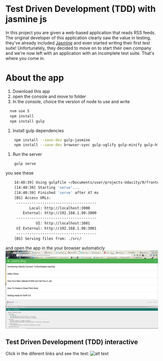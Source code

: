 # Test Driven Development (TDD) with jasmine js

In this project you are given a web-based application that reads RSS feeds. The original developer of this application clearly saw the value in testing, they've already included [Jasmine](http://jasmine.github.io/) and even started writing their first test suite! Unfortunately, they decided to move on to start their own company and we're now left with an application with an incomplete test suite. That's where you come in.

# About the app

1. Download this app
1. open the console and move to folder
1. In the console, choice the version of node to use and write

  ```bash
    nvm use 5
    npm install
    npm install gulp
  ```

1. Install gulp dependencies

```bash
    npm install --save-dev gulp-jasmine
    npm install --save-dev browser-sync gulp-uglify gulp-minify gulp-html-replace gulp-sourcemaps
```

1. Run the server

```bash
    gulp serve
```

you see these
```bash
    14:40:39] Using gulpfile ~/Documents/user/projects-Udacity/9/frontend-nanodegree-feedreader/gulpfile.js
    [14:40:39] Starting 'serve'...
    [14:40:39] Finished 'serve' after 47 ms
    [BS] Access URLs:
     -------------------------------------
           Local: http://localhost:3000
        External: http://192.168.1.98:3000
     -------------------------------------
              UI: http://localhost:3001
     UI External: http://192.168.1.98:3001
     -------------------------------------
    [BS] Serving files from: ./src/
```

and open the app in the your browser automaticly
![alt text](https://github.com/yayomanosalva/frontend-nanodegree-feedreader/blob/dev/img/chrome.png "jasmine-test browser")


## Test Driven Development (TDD) interactive

Click in the diferent links and see the test:
![alt text](https://github.com/yayomanosalva/frontend-nanodegree-feedreader/tree/dev/img/jasmine-test.png "jasmine-test links")


